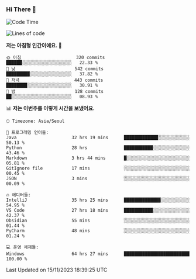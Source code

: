 ### Hi There 👋


<!---
- 👋 Hi, I’m @muyaaho
- 👀 I’m interested in ...
- 🌱 I’m currently learning ...
- 💞️ I’m looking to collaborate on ...
- 📫 How to reach me ...
--->
<!--- plz
muyaaho/muyaaho is a ✨ special ✨ repository because its `README.md` (this file) appears on your GitHub profile.
You can click the Preview link to take a look at your changes.
<a href="https://hits.seeyoufarm.com"><img src="https://hits.seeyoufarm.com/api/count/incr/badge.svg?url=https%3A%2F%2Fgithub.com%2Fejaman&count_bg=%23000000&title_bg=%23000000&icon=github.svg&icon_color=%23FFFFFF&title=Github&edge_flat=true"/></a>
   --->
   
<!--START_SECTION:waka-->
![Code Time](http://img.shields.io/badge/Code%20Time-187%20hrs%2013%20mins-blue)

![Lines of code](https://img.shields.io/badge/%EC%A0%80%EB%8A%94%20%EC%97%AC%ED%83%9C%EA%B9%8C%EC%A7%80%20-612.1%20thousand%20%EC%A4%84%EC%9D%98%20%EC%BD%94%EB%93%9C%EB%A5%BC%20%EC%9E%91%EC%84%B1%ED%96%88%EC%96%B4%EC%9A%94.-blue)

**저는 아침형 인간이에요. 🐤** 

```text
🌞 아침                     320 commits         ██████░░░░░░░░░░░░░░░░░░░   22.33 % 
🌆 낮　                     542 commits         █████████░░░░░░░░░░░░░░░░   37.82 % 
🌃 저녁                     443 commits         ████████░░░░░░░░░░░░░░░░░   30.91 % 
🌙 밤　                     128 commits         ██░░░░░░░░░░░░░░░░░░░░░░░   08.93 % 
```


📊 **저는 이번주를 이렇게 시간을 보냈어요.** 

```text
🕑︎ Timezone: Asia/Seoul

💬 프로그래밍 언어들: 
Java                     32 hrs 19 mins      █████████████░░░░░░░░░░░░   50.13 % 
Python                   28 hrs              ███████████░░░░░░░░░░░░░░   43.46 % 
Markdown                 3 hrs 44 mins       █░░░░░░░░░░░░░░░░░░░░░░░░   05.81 % 
GitIgnore file           17 mins             ░░░░░░░░░░░░░░░░░░░░░░░░░   00.45 % 
JSON                     3 mins              ░░░░░░░░░░░░░░░░░░░░░░░░░   00.09 % 

🔥 에디터들: 
IntelliJ                 35 hrs 25 mins      ██████████████░░░░░░░░░░░   54.95 % 
VS Code                  27 hrs 18 mins      ███████████░░░░░░░░░░░░░░   42.37 % 
Obsidian                 55 mins             ░░░░░░░░░░░░░░░░░░░░░░░░░   01.44 % 
PyCharm                  48 mins             ░░░░░░░░░░░░░░░░░░░░░░░░░   01.24 % 

💻 운영 체제들: 
Windows                  64 hrs 27 mins      █████████████████████████   100.00 % 
```


 Last Updated on 15/11/2023 18:39:25 UTC
<!--END_SECTION:waka-->

